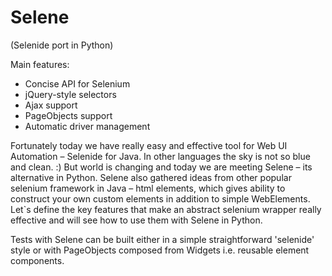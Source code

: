 # Selene

(Selenide port in Python)

Main features:

* Concise API for Selenium
* jQuery-style selectors
* Ajax support
* PageObjects support
* Automatic driver management

Fortunately today we have really easy and effective tool for Web UI Automation – Selenide for Java. In other languages the sky is not so blue and clean. :) But world is changing and today we are meeting Selene – its alternative in Python. Selene also gathered ideas from other popular selenium framework in Java – html elements, which gives ability to construct your own custom elements in addition to simple WebElements. Let`s define the key features that make an abstract selenium wrapper really effective and will see how to use them with Selene in Python.

Tests with Selene can be built either in a simple straightforward 'selenide' style or with PageObjects composed from Widgets i.e. reusable element components.

